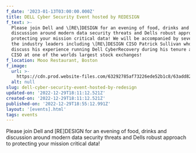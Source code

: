 ```yaml
---
f_date: '2023-01-13T03:00:00.000Z'
title: DELL Cyber Security Event hosted by REDESIGN
f_text: >-
  Please join Dell and \[RE\]DESIGN for an evening of food, drinks and
  discussion around modern data security threats and Dells robust approach to
  protecting your mission critical data! We will be accompanied by several of
  the industry leaders including \[RE\]DESIGN CISO Patrick Sullivan who will
  discuss his experience running Dell CyberRecovery during his tenure as the
  CISO at one of the worlds largest stock exchanges!
f_location: Mooo Restaurant, Boston
f_image:
  url: >-
    https://cdn.prod.website-files.com/63292785af73226ede52b1c8/63add82113fcc87931218b12_mooo-restaurant.avif
  alt: null
slug: dell-cyber-security-event-hosted-by-redesign
updated-on: '2022-12-29T18:11:12.521Z'
created-on: '2022-12-29T18:11:12.521Z'
published-on: '2022-12-29T18:55:12.991Z'
layout: '[events].html'
tags: events
---
```


Please join Dell and \[RE\]DESIGN for an evening of food, drinks and discussion around modern data security threats and Dells robust approach to protecting your mission critical data!
